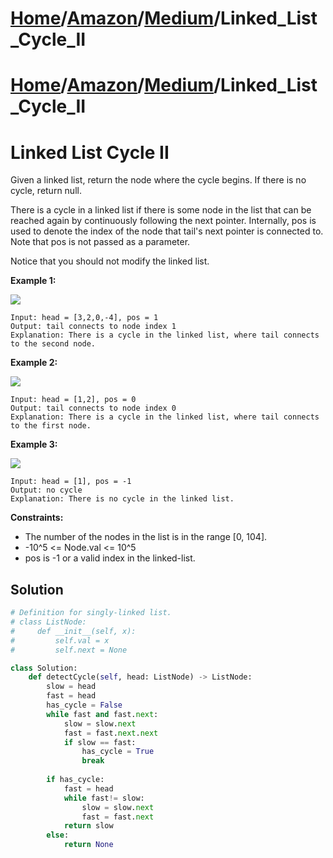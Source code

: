 # [Home](./../../..)/[Amazon](./../..)/[Medium](./..)/Linked_List_Cycle_II
# [Home](./../../..)/[Amazon](./../..)/[Medium](./..)/Linked_List_Cycle_II
<h1>Linked List Cycle II</h1>

<p>
Given a linked list, return the node where the cycle begins. If there is no cycle, return null.

There is a cycle in a linked list if there is some node in the list that can be reached again by continuously following the next pointer. Internally, pos is used to denote the index of the node that tail's next pointer is connected to. Note that pos is not passed as a parameter.

Notice that you should not modify the linked list.

</p>

<b>Example 1:</b>

<img src="https://assets.leetcode.com/uploads/2018/12/07/circularlinkedlist.png">

    Input: head = [3,2,0,-4], pos = 1
    Output: tail connects to node index 1
    Explanation: There is a cycle in the linked list, where tail connects to the second node.
    
<b>Example 2:</b>

<img src="https://assets.leetcode.com/uploads/2018/12/07/circularlinkedlist_test2.png">

    Input: head = [1,2], pos = 0
    Output: tail connects to node index 0
    Explanation: There is a cycle in the linked list, where tail connects to the first node.
    
<b>Example 3:</b>

<img src="https://assets.leetcode.com/uploads/2018/12/07/circularlinkedlist_test3.png">

    Input: head = [1], pos = -1
    Output: no cycle
    Explanation: There is no cycle in the linked list.

<b>Constraints:</b>

- The number of the nodes in the list is in the range [0, 104].
- -10^5 <= Node.val <= 10^5
- pos is -1 or a valid index in the linked-list.

<h2>Solution</h2>

```python
# Definition for singly-linked list.
# class ListNode:
#     def __init__(self, x):
#         self.val = x
#         self.next = None

class Solution:
    def detectCycle(self, head: ListNode) -> ListNode:
        slow = head
        fast = head
        has_cycle = False
        while fast and fast.next:
            slow = slow.next
            fast = fast.next.next
            if slow == fast:
                has_cycle = True
                break
        
        if has_cycle:
            fast = head
            while fast!= slow:
                slow = slow.next
                fast = fast.next
            return slow
        else:
            return None
```
